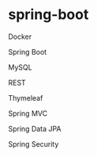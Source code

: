 # spring-boot

Docker

Spring Boot

MySQL

REST

Thymeleaf

Spring MVC

Spring Data JPA

Spring Security
